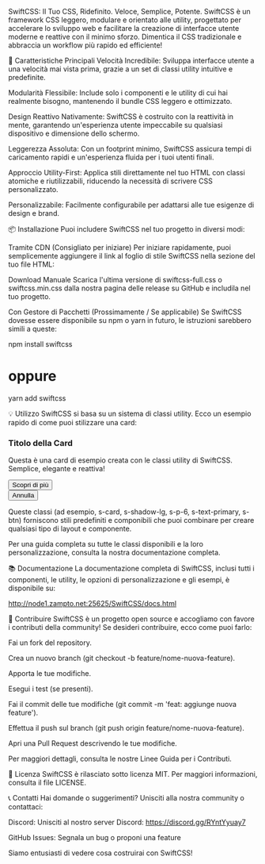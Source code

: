 SwiftCSS: Il Tuo CSS, Ridefinito. Veloce, Semplice, Potente.
SwiftCSS è un framework CSS leggero, modulare e orientato alle utility, progettato per accelerare lo sviluppo web e facilitare la creazione di interfacce utente moderne e reattive con il minimo sforzo. Dimentica il CSS tradizionale e abbraccia un workflow più rapido ed efficiente!

🚀 Caratteristiche Principali
Velocità Incredibile: Sviluppa interfacce utente a una velocità mai vista prima, grazie a un set di classi utility intuitive e predefinite.

Modularità Flessibile: Include solo i componenti e le utility di cui hai realmente bisogno, mantenendo il bundle CSS leggero e ottimizzato.

Design Reattivo Nativamente: SwiftCSS è costruito con la reattività in mente, garantendo un'esperienza utente impeccabile su qualsiasi dispositivo e dimensione dello schermo.

Leggerezza Assoluta: Con un footprint minimo, SwiftCSS assicura tempi di caricamento rapidi e un'esperienza fluida per i tuoi utenti finali.

Approccio Utility-First: Applica stili direttamente nel tuo HTML con classi atomiche e riutilizzabili, riducendo la necessità di scrivere CSS personalizzato.

Personalizzabile: Facilmente configurabile per adattarsi alle tue esigenze di design e brand.

📦 Installazione
Puoi includere SwiftCSS nel tuo progetto in diversi modi:

Tramite CDN (Consigliato per iniziare)
Per iniziare rapidamente, puoi semplicemente aggiungere il link al foglio di stile SwiftCSS nella sezione <head> del tuo file HTML:

<link rel="stylesheet" href="http://node1.zampto.net:25625/SwiftCSS/css/v1.0/swiftcss-full.css" />

Download Manuale
Scarica l'ultima versione di swiftcss-full.css o swiftcss.min.css dalla nostra pagina delle release su GitHub e includila nel tuo progetto.

Con Gestore di Pacchetti (Prossimamente / Se applicabile)
Se SwiftCSS dovesse essere disponibile su npm o yarn in futuro, le istruzioni sarebbero simili a queste:

npm install swiftcss
# oppure
yarn add swiftcss

💡 Utilizzo
SwiftCSS si basa su un sistema di classi utility. Ecco un esempio rapido di come puoi stilizzare una card:

<div class="s-card s-shadow-lg s-p-6 s-rounded-xl s-bg-white">
    <h3 class="s-text-2xl s-font-bold s-mb-4 s-text-primary">Titolo della Card</h3>
    <p class="s-text-gray-700 s-mb-6">
        Questa è una card di esempio creata con le classi utility di SwiftCSS.
        Semplice, elegante e reattiva!
    </p>
    <button class="s-btn s-btn-primary s-rounded-full s-py-3 s-px-8">
        Scopri di più
    </button>
</div>

<button class="s-btn s-btn-secondary s-rounded-md s-mt-4">
    Annulla
</button>

Queste classi (ad esempio, s-card, s-shadow-lg, s-p-6, s-text-primary, s-btn) forniscono stili predefiniti e componibili che puoi combinare per creare qualsiasi tipo di layout e componente.

Per una guida completa su tutte le classi disponibili e la loro personalizzazione, consulta la nostra documentazione completa.

📚 Documentazione
La documentazione completa di SwiftCSS, inclusi tutti i componenti, le utility, le opzioni di personalizzazione e gli esempi, è disponibile su:

http://node1.zampto.net:25625/SwiftCSS/docs.html

🤝 Contribuire
SwiftCSS è un progetto open source e accogliamo con favore i contributi della community! Se desideri contribuire, ecco come puoi farlo:

Fai un fork del repository.

Crea un nuovo branch (git checkout -b feature/nome-nuova-feature).

Apporta le tue modifiche.

Esegui i test (se presenti).

Fai il commit delle tue modifiche (git commit -m 'feat: aggiunge nuova feature').

Effettua il push sul branch (git push origin feature/nome-nuova-feature).

Apri una Pull Request descrivendo le tue modifiche.

Per maggiori dettagli, consulta le nostre Linee Guida per i Contributi.

📄 Licenza
SwiftCSS è rilasciato sotto licenza MIT. Per maggiori informazioni, consulta il file LICENSE.

📞 Contatti
Hai domande o suggerimenti? Unisciti alla nostra community o contattaci:

Discord: Unisciti al nostro server Discord: https://discord.gg/RYntYyuay7

GitHub Issues: Segnala un bug o proponi una feature

Siamo entusiasti di vedere cosa costruirai con SwiftCSS!
